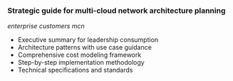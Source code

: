 
### Strategic guide for multi-cloud network architecture planning

*enterprise customers mcn*
- Executive summary for leadership consumption
- Architecture patterns with use case guidance
- Comprehensive cost modeling framework
- Step-by-step implementation methodology
- Technical specifications and standards
